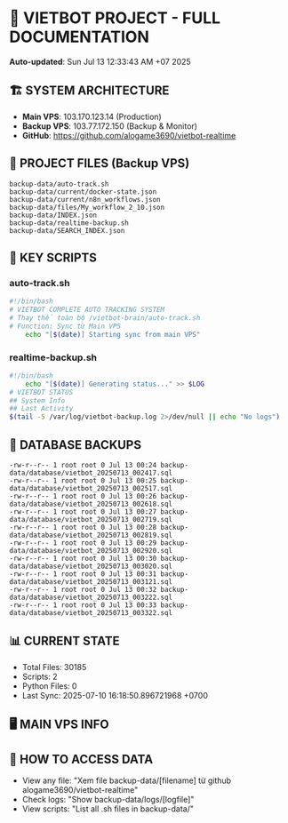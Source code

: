 # 🤖 VIETBOT PROJECT - FULL DOCUMENTATION
**Auto-updated**: Sun Jul 13 12:33:43 AM +07 2025

## 🏗️ SYSTEM ARCHITECTURE
- **Main VPS**: 103.170.123.14 (Production)
- **Backup VPS**: 103.77.172.150 (Backup & Monitor)
- **GitHub**: https://github.com/alogame3690/vietbot-realtime

## 📁 PROJECT FILES (Backup VPS)
```
backup-data/auto-track.sh
backup-data/current/docker-state.json
backup-data/current/n8n_workflows.json
backup-data/files/My_workflow_2_10.json
backup-data/INDEX.json
backup-data/realtime-backup.sh
backup-data/SEARCH_INDEX.json
```

## 🔧 KEY SCRIPTS
### auto-track.sh
```bash
#!/bin/bash
# VIETBOT COMPLETE AUTO TRACKING SYSTEM
# Thay thế toàn bộ /vietbot-brain/auto-track.sh
# Function: Sync từ Main VPS
    echo "[$(date)] Starting sync from main VPS"
```
### realtime-backup.sh
```bash
#!/bin/bash
    echo "[$(date)] Generating status..." >> $LOG
# VIETBOT STATUS
## System Info
## Last Activity
$(tail -5 /var/log/vietbot-backup.log 2>/dev/null || echo "No logs")
```

## 💾 DATABASE BACKUPS
```
-rw-r--r-- 1 root root 0 Jul 13 00:24 backup-data/database/vietbot_20250713_002417.sql
-rw-r--r-- 1 root root 0 Jul 13 00:25 backup-data/database/vietbot_20250713_002517.sql
-rw-r--r-- 1 root root 0 Jul 13 00:26 backup-data/database/vietbot_20250713_002618.sql
-rw-r--r-- 1 root root 0 Jul 13 00:27 backup-data/database/vietbot_20250713_002719.sql
-rw-r--r-- 1 root root 0 Jul 13 00:28 backup-data/database/vietbot_20250713_002819.sql
-rw-r--r-- 1 root root 0 Jul 13 00:29 backup-data/database/vietbot_20250713_002920.sql
-rw-r--r-- 1 root root 0 Jul 13 00:30 backup-data/database/vietbot_20250713_003020.sql
-rw-r--r-- 1 root root 0 Jul 13 00:31 backup-data/database/vietbot_20250713_003121.sql
-rw-r--r-- 1 root root 0 Jul 13 00:32 backup-data/database/vietbot_20250713_003222.sql
-rw-r--r-- 1 root root 0 Jul 13 00:33 backup-data/database/vietbot_20250713_003322.sql
```

## 📊 CURRENT STATE
- Total Files: 30185
- Scripts: 2
- Python Files: 0
- Last Sync: 2025-07-10 16:18:50.896721968 +0700

## 🖥️ MAIN VPS INFO


## 🚨 HOW TO ACCESS DATA
- View any file: "Xem file backup-data/[filename] từ github alogame3690/vietbot-realtime"
- Check logs: "Show backup-data/logs/[logfile]"
- View scripts: "List all .sh files in backup-data/"
